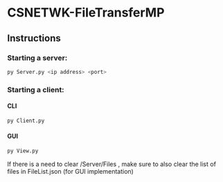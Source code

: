 # CSNETWK-FileTransferMP

## Instructions

### Starting a server:

``` bash
py Server.py <ip address> <port>
```



### Starting a client:

#### CLI
```bash
py Client.py
```

#### GUI
```bash
py View.py
```

If there is a need to clear /Server/Files , make sure to also clear the list of files in FileList.json (for GUI implementation)


